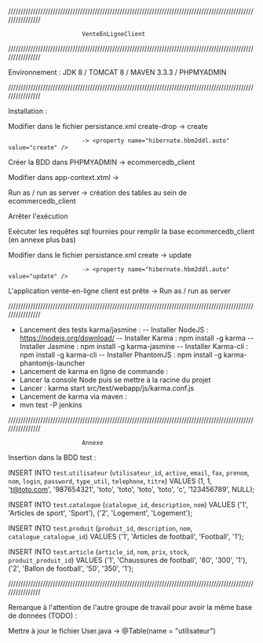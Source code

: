 ////////////////////////////////////////////////////////////////////////////////////////////////////////////////

                         VenteEnLigneClient

////////////////////////////////////////////////////////////////////////////////////////////////////////////////

Environnement : JDK 8 / TOMCAT 8 / MAVEN 3.3.3 / PHPMYADMIN

////////////////////////////////////////////////////////////////////////////////////////////////////////////////

Installation : 

Modifier dans le fichier persistance.xml create-drop -> create

                         -> <property name="hibernate.hbm2ddl.auto" value="create" />



Créer la BDD dans PHPMYADMIN -> ecommercedb_client

Modifier dans app-context.xtml -> <property name="password" value=""></property>

Run as / run as server -> création des tables au sein de ecommercedb_client

Arrêter l'exécution

Exécuter les requêtes sql fournies pour remplir la base ecommercedb_client (en annexe plus bas)

Modifier dans le fichier persistance.xml create -> update

                         -> <property name="hibernate.hbm2ddl.auto" value="update" />

L'application vente-en-ligne client est prête -> Run as / run as server

////////////////////////////////////////////////////////////////////////////////////////////////////////////////

- Lancement des tests karma/jasmine :
 -- Installer NodeJS : https://nodejs.org/download/
 -- Installer Karma : npm install -g karma
 -- Installer Jasmine : npm install -g karma-jasmine
 -- Installer Karma-cli : npm install -g karma-cli
 -- Installer PhantomJS : npm install -g karma-phantomjs-launcher
- Lancement de karma en ligne de commande :
 - Lancer la console Node puis se mettre à la racine du projet
 - Lancer : karma start src/test/webapp/js/karma.conf.js 
- Lancement de karma via maven :
 - mvn test -P jenkins


////////////////////////////////////////////////////////////////////////////////////////////////////////////////

                         Annexe

Insertion dans la BDD test :
                         
INSERT INTO  `test`.`utilisateur` (`utilisateur_id`, `active`, `email`, `fax`, `prenom`, `nom`, `login`, `password`, `type_util`, `telephone`, `titre`) VALUES
(1, 1, 't@toto.com', '987654321', 'toto', 'toto', 'toto', 'toto', 'c', '123456789', NULL);

INSERT INTO `test`.`catalogue` (`catalogue_id`, `description`, `nom`) VALUES ('1', 'Articles de sport', 'Sport'), ('2', 'Logement', 'Logement');

INSERT INTO `test`.`produit` (`produit_id`, `description`, `nom`, `catalogue_catalogue_id`) VALUES ('1', 'Articles de football', 'Football', '1');

INSERT INTO `test`.`article` (`article_id`, `nom`, `prix`, `stock`, `produit_produit_id`) VALUES ('1', 'Chaussures de football', '80', '300', '1'), ('2', 'Ballon de football', '50', '350', '1');

////////////////////////////////////////////////////////////////////////////////////////////////////////////////

Remarque à l'attention de l'autre groupe de travail pour avoir la même base de données (TODO) :

Mettre à jour le fichier User.java -> @Table(name = "utilisateur")
